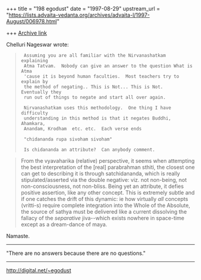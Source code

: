 +++
title = "198 egodust"
date = "1997-08-29"
upstream_url = "https://lists.advaita-vedanta.org/archives/advaita-l/1997-August/006978.html"

+++
[Archive link](https://lists.advaita-vedanta.org/archives/advaita-l/1997-August/006978.html)

Chelluri Nageswar wrote:
>
>      Assuming you are all familiar with the Nirvanashatkam explaining
>      Atma Tatvam.  Nobody can give an answer to the question What is Atma
>      'cause it is beyond human faculties.  Most teachers try to explain by
>      the method of negating.. This is Not... This is Not.  Eventually they
>      run out of things to negate and start all over again.
>
>      Nirvanashatkam uses this methodology.  One thing I have difficulty
>      understanding in this method is that it negates Buddhi, Ahamkara,
>      Anandam, Krodham  etc. etc.  Each verse ends
>
>      "chidananda rupa sivoham sivoham"
>
>      Is chidananda an attribute?  Can anybody comment.
>

>From the vyavaharika (relative) perspective, it seems when attempting
the best interpretation of the [real] parabrahman sthiti, the closest
one can get to describing it is through satchidananda, which is really
stipulated/asserted via the double negative: viz. not non-being, not
non-consciousness, not non-bliss.  Being yet an attribute, it defies
positive assertion, like any other concept.  This is extremely subtle
and if one catches the drift of this dynamic: ie how virtually *all*
concepts (vritti-s) require complete integration into the Whole of
the Absolute, the source of sathya must be delivered like a current
dissolving the fallacy of the *separative* jiva--which exists nowhere
in space-time except as a dream-dance of maya.

Namaste.

_______________________

"There are no answers
       because
there are no questions."
_______________________

http://digital.net/~egodust

